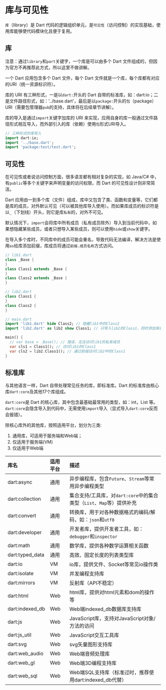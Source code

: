 # 库与可见性

`库`（library）是 Dart 代码的逻辑组织单元，是`可见性`（访问控制）的实现基础，使用库能够使代码模块化且便于复用。

## 库

注意：通过`library`和`part`关键字，一个库是可以由多个 Dart 文件组成的，但因为官方不再推荐此方式，所以这里不做讲解。

一个 Dart 应用包含多个 Dart 文件，每个 Dart 文件就是一个库，每个库都有对应的URI（统一资源标识符）。

库的 URI 有三种形式，一是以`dart:`开头的 Dart 自带的标准库，如：dart:io；二是文件路径形式，如：'../base.dart'，最后是以`package:`开头的`包`（package）URI（需要包管理器`pub`的支持，具体将在后续章节讲解）。

库的导入是通过`import`关键字加库的 URI 来实现，应用自身的库一般通过文件路径形式相互导入，而外部引入的库（依赖）使用`包`形式URI导入。

```dart
// 三种形式的库导入
import dart:io;
import '../base.dart';
import 'package:test/test.dart';
```

## 可见性

在可见性或者说访问控制方面，很多语言都有相对复杂的实现，如 Java/C# 中，有`public`等多个关键字来声明变量的访问权限，而 Dart 的可见性设计则非常简洁。

Dart 应用由一到多个库（文件）组成，库中又包含了类、函数和变量等，它们都是库的成员，对外默认可见（可以被其他库导入使用）。而如果库成员的标识符是以`_`（下划线）开头，则它是库`私有`的，对外不可见。

默认情况下，`import`会将库中所有成员（私有成员除外）导入到当前代码中，如果想隐藏某些成员，或者只想导入某些成员，则可以使用`hide`或`show`关键字。

在导入多个库时，不同库中的成员可能会重名，导致代码无法编译，解决方法是使用`as`给库添加前缀，库成员将通过`前缀.成员名称`方式访问。

```dart
// lib1.dart
class _Base {
}
class Class1 extends _Base {
}
class Class2 extends _Base {
}

// lib2.dart
class Class1 {
}
class Class2 {
}

// main.dart
import 'lib1.dart' hide Class2; // 隐藏lib1中的Class2
import 'lib2.dart' as lib2 show Class1; // 只导入lib2的Class1，同时添加库前缀lib2，避免Class1命名冲突

main() {
  // var base = _Base(); // 错误，无法访问lib1的私有成员
  var cls1 = Class1(); // 访问lib1的Class1
  var cls2 = lib2.Class1(); // 通过前缀访问lib2中的Class1
}
```

## 标准库

与其他语言一样，Dart 自带处理常见任务的库，即标准库。Dart 的标准库由核心库`dart:core`及其他17个库组成。

`dart:core`是 Dart 的核心库，其中包含最基础最常用的类型，如：int，List 等。`dart:core`会隐含导入到代码中，无需使用`import`导入（显式导入`dart:core`反而会报错）。

除核心库外的其他库，按照适用平台，划分为三类: 

  1. 通用库，可适用于服务端和Web端；
  2. 仅适用于服务端(VM)
  3. 仅适用于Web端

| 库名 | 适用平台 | 描述 |
| :--- | :--- | :--- |
| dart:async | 通用 | 异步编程库，包含`Future`、`Stream`等常用异步编程类型 |
| dart:collection | 通用 | 集合支持/工具库，对`dart:core`中的集合类型（`List`、`Map`等）提供补充 |
| dart:convert | 通用 | 转换库，用于对各种数据格式的编码/解码，如：`json`和`utf8` |
| dart:developer | 通用 | 开发者库，提供开发者工具，如：`debugger`和`inspector` |
| dart:math | 通用 | 数学库，提供各种数学运算相关函数 |
| dart:typed_data | 通用 | 高效、固定长度的列表类型库 |
| dart:io | VM | io库，提供文件、Socket等常见io操作类 |
| dart:isolate | VM | 并发编程支持库 |
| dart:mirrors | VM | 反射库（API不稳定） |
| dart:html | Web | html库，提供对html元素和dom的操作等 |
| dart:indexed_db | Web | Web端indexed_db数据库支持库 |
| dart:js | Web | JavaScript库，支持对JavaScript对象/方法的访问 |
| dart:js_util | Web | JavaScript交互工具库 |
| dart:svg | Web | svg矢量图形支持库 |
| dart:web_audio | Web | Web端音频处理库 |
| dart:web_gl | Web | Web端3D编程支持库 |
| dart:web_sql | Web | Web端SQL支持库（标准过时，推荐使用dart:indexed_db代替） |
